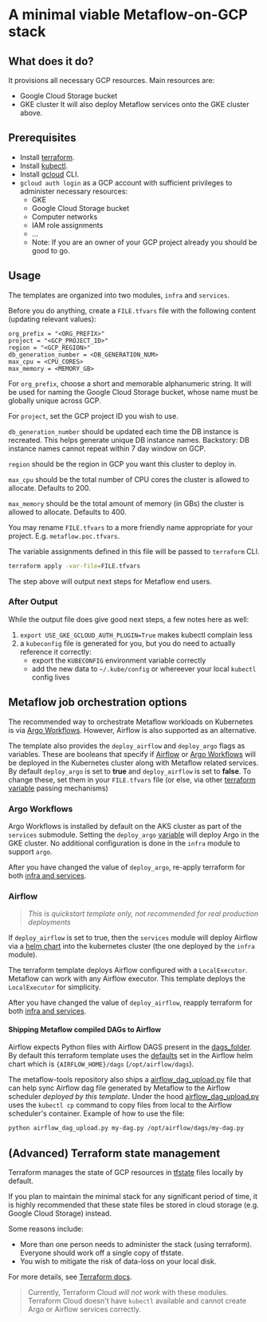 # A minimal viable Metaflow-on-GCP stack

## What does it do?

It provisions all necessary GCP resources. Main resources are:

* Google Cloud Storage bucket
* GKE cluster
  It will also deploy Metaflow services onto the GKE cluster above.

## Prerequisites

* Install [terraform](https://learn.hashicorp.com/tutorials/terraform/install-cli).
* Install [kubectl](https://kubernetes.io/docs/tasks/tools/#kubectl).
* Install [gcloud](https://cloud.google.com/sdk/gcloud) CLI.
* `gcloud auth login` as a GCP account with sufficient privileges to administer necessary resources:
    * GKE
    * Google Cloud Storage bucket
    * Computer networks
    * IAM role assignments
    * ...
    * Note: If you are an owner of your GCP project already you should be good to go.

## Usage

The templates are organized into two modules, `infra` and `services`.

Before you do anything, create a `FILE.tfvars` file with the following content (updating relevant values):

    org_prefix = "<ORG_PREFIX>"
    project = "<GCP_PROJECT_ID>"
    region = "<GCP_REGION>"
    db_generation_number = <DB_GENERATION_NUM>
    max_cpu = <CPU_CORES>
    max_memory = <MEMORY_GB>

For `org_prefix`, choose a short and memorable alphanumeric string. It will be used for naming the Google Cloud Storage bucket, whose
name must be globally unique across GCP.

For `project`, set the GCP project ID you wish to use.

`db_generation_number` should be updated each time the DB instance is recreated. This helps generate unique DB instance
names.  Backstory: DB instance names cannot repeat within 7 day window on GCP.

`region` should be the region in GCP you want this cluster to deploy in.

`max_cpu` should be the total number of CPU cores the cluster is allowed to allocate. Defaults to 200.

`max_memory` should be the total amount of memory (in GBs) the cluster is allowed to allocate. Defaults to 400.

You may rename `FILE.tfvars` to a more friendly name appropriate for your project.  E.g. `metaflow.poc.tfvars`.

The variable assignments defined in this file will be passed to `terraform` CLI.

```bash
terraform apply -var-file=FILE.tfvars
```

The step above will output next steps for Metaflow end users.

### After Output

While the output file does give good next steps, a few notes here as well:

1. `export USE_GKE_GCLOUD_AUTH_PLUGIN=True` makes kubectl complain less
2. a `kubeconfig` file is generated for you, but you do need to actually reference it correctly:
    * export the `KUBECONFIG` environment variable correctly
    * add the new data to `~/.kube/config` or whereever your local `kubectl` config lives

## Metaflow job orchestration options

The recommended way to orchestrate Metaflow workloads on Kubernetes is via [Argo Workflows](https://docs.metaflow.org/going-to-production-with-metaflow/scheduling-metaflow-flows/scheduling-with-argo-workflows). However, Airflow is also supported as an alternative.

The template also provides the `deploy_airflow` and `deploy_argo` flags as variables. These are booleans that specify if [Airflow](https://airflow.apache.org/) or [Argo Workflows](https://argoproj.github.io/argo-workflows/) will be deployed in the Kubernetes cluster along with Metaflow related services. By default `deploy_argo` is set to __true__ and `deploy_airflow` is set to __false__.
To change these, set them in your `FILE.tfvars` file (or else, via other [terraform variable](https://www.terraform.io/language/values/variables) passing mechanisms)

### Argo Workflows

Argo Workflows is installed by default on the AKS cluster as part of the `services` submodule. Setting the `deploy_argo` [variable](./variables.tf) will deploy Argo in the GKE cluster. No additional configuration is done in the `infra` module to support `argo`.

After you have changed the value of `deploy_argo`, re-apply terraform for both [infra and services](#usage).

### Airflow

> _This is quickstart template only, not recommended for real production deployments_

If `deploy_airflow`  is set to true, then the `services` module will deploy Airflow via a [helm chart](https://airflow.apache.org/docs/helm-chart/stable/index.html) into the kubernetes cluster (the one deployed by the `infra` module).

The terraform template deploys Airflow configured with a `LocalExecutor`. Metaflow can work with any Airflow executor. This template deploys the `LocalExecutor` for simplicity.

After you have changed the value of `deploy_airflow`, reapply terraform for both [infra and services](#usage).

#### Shipping Metaflow compiled DAGs to Airflow

Airflow expects Python files with Airflow DAGS present in the [dags_folder](https://airflow.apache.org/docs/apache-airflow/2.2.0/configurations-ref.html#dags-folder). By default this terraform template uses the [defaults](https://airflow.apache.org/docs/helm-chart/stable/parameters-ref.html#airflow) set in the Airflow helm chart which is `{AIRFLOW_HOME}/dags` (`/opt/airflow/dags`).

The metaflow-tools repository also ships a [airflow_dag_upload.py](../../scripts/airflow_dag_upload.py) file that can help sync Airflow dag file generated by Metaflow to the Airflow scheduler _deployed by this template_. Under the hood [airflow_dag_upload.py](../../scripts/airflow_dag_upload.py) uses the `kubectl cp` command to copy files from local to the Airflow scheduler's container. Example of how to use the file:

```bash
python airflow_dag_upload.py my-dag.py /opt/airflow/dags/my-dag.py
```

## (Advanced) Terraform state management

Terraform manages the state of GCP resources in [tfstate](https://www.terraform.io/language/state) files locally by default.

If you plan to maintain the minimal stack for any significant period of time, it is highly
recommended that these state files be stored in cloud storage (e.g. Google Cloud Storage) instead.

Some reasons include:

* More than one person needs to administer the stack (using terraform). Everyone should work off
  a single copy of tfstate.
* You wish to mitigate the risk of data-loss on your local disk.

For more details, see [Terraform docs](https://www.terraform.io/language/settings/backends/configuration).

> Currently, Terraform Cloud _will not work_ with these modules. Terraform Cloud doesn't have `kubectl` available and cannot create Argo or Airflow services correctly.
